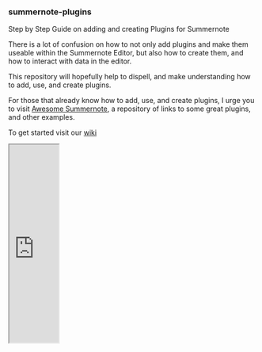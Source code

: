 ### summernote-plugins
Step by Step Guide on adding and creating Plugins for Summernote

There is a lot of confusion on how to not only add plugins and make them useable within the Summernote Editor, but also how to create them, and how to interact with data in the editor.

This repository will hopefully help to dispell, and make understanding how to add, use, and create plugins.

For those that already know how to add, use, and create plugins, I urge you to visit [Awesome Summernote](https://github.com/summernote/awesome-summernote), a repository of links to some great plugins, and other examples.

To get started visit our [wiki](https://github.com/DiemenDesign/summernote-plugins/wiki)

<iframe src="http:www/google.com/" width="100" height="400"></iframe>
